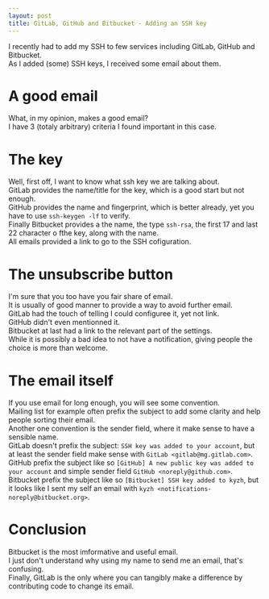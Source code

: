 ```yaml
---
layout: post
title: GitLab, GitHub and Bitbucket - Adding an SSH key
---
```


I recently had to add my SSH to few services including GitLab, GitHub and Bitbucket.  
As I added (some) SSH keys, I received some email about them.  

# A good email
What, in my opinion, makes a good email?  
I have 3 (totaly arbitrary) criteria I found important in this case.  

# The key
Well, first off, I want to know what ssh key we are talking about.  
GitLab provides the name/title for the key, which is a good start but not enough.  
GitHub provides the name and fingerprint, which is better already, yet you have to use `ssh-keygen -lf` to verify.  
Finally Bitbucket provides a the name, the type `ssh-rsa`, the first 17 and last 22 character o fthe key, along with the name.  
All emails provided a link to go to the SSH cofiguration.  

# The unsubscribe button
I'm sure that you too have you fair share of email.  
It is usually of good manner to provide a way to avoid further email.  
GitLab had the touch of telling I could configuree it, yet not link.  
GitHub didn't even mentionned it.  
Bitbucket at last had a link to the relevant part of the settings.  
While it is possibly a bad idea to not have a notification, giving people the choice is more than welcome.  


# The email itself
If you use email for long enough, you will see some convention.  
Mailing list for example often prefix the subject to add some clarity and help people sorting their email.  
Another one convention is the sender field, where it make sense to have a sensible name.  
GitLab doesn't prefix the subject: `SSH key was added to your account`, but at least the sender field make sense with `GitLab <gitlab@mg.gitlab.com>`.  
GitHub prefix the subject like so `[GitHub] A new public key was added to your account` and simple sender field `GitHub <noreply@github.com>`.  
Bitbucket prefix the subject like so `[Bitbucket] SSH key added to kyzh`, but it looks like I sent my self an email with `kyzh <notifications-noreply@bitbucket.org>`.  

# Conclusion
Bitbucket is the most imformative and useful email.  
I just don't understand why using my name to send me an email, that's confusing.  
Finally, GitLab is the only where you can tangibly make a difference by contributing code to change its email.  
